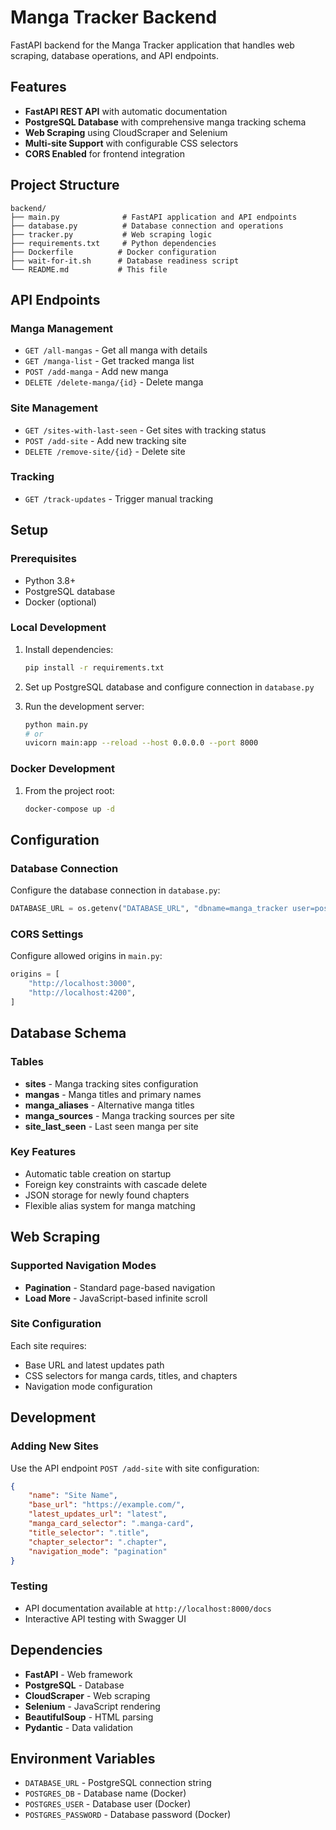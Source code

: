 # Manga Tracker Backend

FastAPI backend for the Manga Tracker application that handles web scraping, database operations, and API endpoints.

## Features

- **FastAPI REST API** with automatic documentation
- **PostgreSQL Database** with comprehensive manga tracking schema
- **Web Scraping** using CloudScraper and Selenium
- **Multi-site Support** with configurable CSS selectors
- **CORS Enabled** for frontend integration

## Project Structure

```
backend/
├── main.py              # FastAPI application and API endpoints
├── database.py          # Database connection and operations
├── tracker.py           # Web scraping logic
├── requirements.txt     # Python dependencies
├── Dockerfile          # Docker configuration
├── wait-for-it.sh      # Database readiness script
└── README.md           # This file
```

## API Endpoints

### Manga Management
- `GET /all-mangas` - Get all manga with details
- `GET /manga-list` - Get tracked manga list
- `POST /add-manga` - Add new manga
- `DELETE /delete-manga/{id}` - Delete manga

### Site Management
- `GET /sites-with-last-seen` - Get sites with tracking status
- `POST /add-site` - Add new tracking site
- `DELETE /remove-site/{id}` - Delete site

### Tracking
- `GET /track-updates` - Trigger manual tracking

## Setup

### Prerequisites
- Python 3.8+
- PostgreSQL database
- Docker (optional)

### Local Development

1. Install dependencies:
   ```bash
   pip install -r requirements.txt
   ```

2. Set up PostgreSQL database and configure connection in `database.py`

3. Run the development server:
   ```bash
   python main.py
   # or
   uvicorn main:app --reload --host 0.0.0.0 --port 8000
   ```

### Docker Development

1. From the project root:
   ```bash
   docker-compose up -d
   ```

## Configuration

### Database Connection
Configure the database connection in `database.py`:
```python
DATABASE_URL = os.getenv("DATABASE_URL", "dbname=manga_tracker user=postgres password=postgres host=localhost port=5433")
```

### CORS Settings
Configure allowed origins in `main.py`:
```python
origins = [
    "http://localhost:3000",
    "http://localhost:4200",
]
```

## Database Schema

### Tables
- **sites** - Manga tracking sites configuration
- **mangas** - Manga titles and primary names
- **manga_aliases** - Alternative manga titles
- **manga_sources** - Manga tracking sources per site
- **site_last_seen** - Last seen manga per site

### Key Features
- Automatic table creation on startup
- Foreign key constraints with cascade delete
- JSON storage for newly found chapters
- Flexible alias system for manga matching

## Web Scraping

### Supported Navigation Modes
- **Pagination** - Standard page-based navigation
- **Load More** - JavaScript-based infinite scroll

### Site Configuration
Each site requires:
- Base URL and latest updates path
- CSS selectors for manga cards, titles, and chapters
- Navigation mode configuration

## Development

### Adding New Sites
Use the API endpoint `POST /add-site` with site configuration:
```json
{
    "name": "Site Name",
    "base_url": "https://example.com/",
    "latest_updates_url": "latest",
    "manga_card_selector": ".manga-card",
    "title_selector": ".title",
    "chapter_selector": ".chapter",
    "navigation_mode": "pagination"
}
```

### Testing
- API documentation available at `http://localhost:8000/docs`
- Interactive API testing with Swagger UI

## Dependencies

- **FastAPI** - Web framework
- **PostgreSQL** - Database
- **CloudScraper** - Web scraping
- **Selenium** - JavaScript rendering
- **BeautifulSoup** - HTML parsing
- **Pydantic** - Data validation

## Environment Variables

- `DATABASE_URL` - PostgreSQL connection string
- `POSTGRES_DB` - Database name (Docker)
- `POSTGRES_USER` - Database user (Docker)
- `POSTGRES_PASSWORD` - Database password (Docker)
